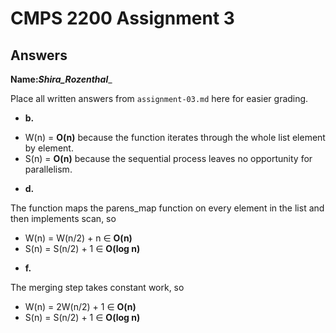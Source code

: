 # CMPS 2200 Assignment 3
## Answers

**Name:**___Shira_Rozenthal____


Place all written answers from `assignment-03.md` here for easier grading.


- **b.**

* W(n) = **O(n)** because the function iterates through the whole list element by element.
* S(n) = **O(n)** because the sequential process leaves no opportunity for parallelism. 



- **d.**

The function maps the parens_map function on every element in the list and then implements scan, so

*  W(n) = W(n/2) + n ∈ **O(n)**
*  S(n) = S(n/2) + 1 ∈ **O(log n)**


- **f.**

The merging step takes constant work, so

* W(n) = 2W(n/2) + 1 ∈ **O(n)** 
* S(n) = S(n/2) + 1 ∈ **O(log n)**
